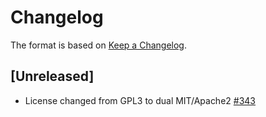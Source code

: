 # Changelog

The format is based on [Keep a Changelog]. 

[Keep a Changelog]: http://keepachangelog.com/en/1.0.0/

## [Unreleased]
- License changed from GPL3 to dual MIT/Apache2 [#343](https://github.com/paritytech/parity-common/pull/342)
